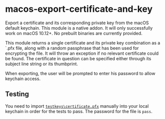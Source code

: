 # macos-export-certificate-and-key
Export a certificate and its corresponding private key from the macOS default keychain. This module is a native addon. It will only successfully work on macOS 10.12+. No prebuilt binaries are currently provided.

This module returns a single certificate and its private key combination as a `.pfx file, along with a random passphrase that has been used for encrypting the file. It will throw an exception if no relevant certificate could be found. The certificate in question can be specified either through its subject line string or its thumbprint.

When exporting, the user will be prompted to enter his password to allow keychain access.

## Testing
You need to import [`testkeys\certificate.pfx`](./testkeys/certificate.pfx) manually into your local keychain in order for the tests to pass. The password for the file is `pass`.